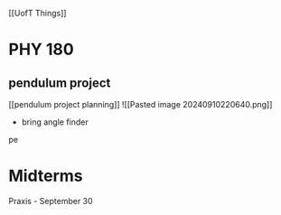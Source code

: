 [[UofT Things]]

# PHY 180
## pendulum project
[[pendulum project planning]]
![[Pasted image 20240910220640.png]]
- bring angle finder


pe

# Midterms
Praxis - September 30